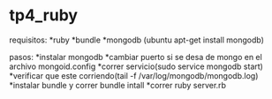 # tp4_ruby
requisitos: 
 *ruby 
 *bundle
 *mongodb (ubuntu apt-get install mongodb)

pasos:
  *instalar mongodb
  *cambiar puerto si se desa de mongo en el archivo mongoid.config
  *correr servicio(sudo service mongodb start)
  *verificar que este corriendo(tail -f /var/log/mongodb/mongodb.log)
  *instalar bundle y correr bundle intall
  *correr ruby server.rb
